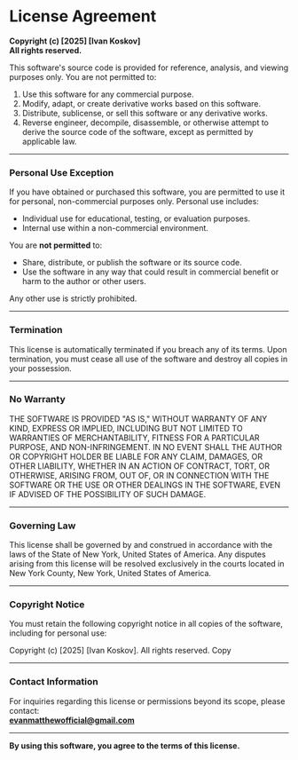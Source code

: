 # License Agreement

**Copyright (c) [2025] [Ivan Koskov]**  
**All rights reserved.**

This software's source code is provided for reference, analysis, and viewing purposes only. You are not permitted to:

1. Use this software for any commercial purpose.
2. Modify, adapt, or create derivative works based on this software.
3. Distribute, sublicense, or sell this software or any derivative works.
4. Reverse engineer, decompile, disassemble, or otherwise attempt to derive the source code of the software, except as permitted by applicable law.

---

### **Personal Use Exception**
If you have obtained or purchased this software, you are permitted to use it for personal, non-commercial purposes only. Personal use includes:

- Individual use for educational, testing, or evaluation purposes.
- Internal use within a non-commercial environment.

You are **not permitted** to:
- Share, distribute, or publish the software or its source code.
- Use the software in any way that could result in commercial benefit or harm to the author or other users.

Any other use is strictly prohibited.

---

### **Termination**
This license is automatically terminated if you breach any of its terms. Upon termination, you must cease all use of the software and destroy all copies in your possession.

---

### **No Warranty**
THE SOFTWARE IS PROVIDED "AS IS," WITHOUT WARRANTY OF ANY KIND, EXPRESS OR IMPLIED, INCLUDING BUT NOT LIMITED TO WARRANTIES OF MERCHANTABILITY, FITNESS FOR A PARTICULAR PURPOSE, AND NON-INFRINGEMENT. IN NO EVENT SHALL THE AUTHOR OR COPYRIGHT HOLDER BE LIABLE FOR ANY CLAIM, DAMAGES, OR OTHER LIABILITY, WHETHER IN AN ACTION OF CONTRACT, TORT, OR OTHERWISE, ARISING FROM, OUT OF, OR IN CONNECTION WITH THE SOFTWARE OR THE USE OR OTHER DEALINGS IN THE SOFTWARE, EVEN IF ADVISED OF THE POSSIBILITY OF SUCH DAMAGE.

---

### **Governing Law**
This license shall be governed by and construed in accordance with the laws of the State of New York, United States of America. Any disputes arising from this license will be resolved exclusively in the courts located in New York County, New York, United States of America.

---

### **Copyright Notice**
You must retain the following copyright notice in all copies of the software, including for personal use:

Copyright (c) [2025] [Ivan Koskov]. All rights reserved.
Copy


---

### **Contact Information**
For inquiries regarding this license or permissions beyond its scope, please contact:  
**evanmatthewofficial@gmail.com**

---

**By using this software, you agree to the terms of this license.**
